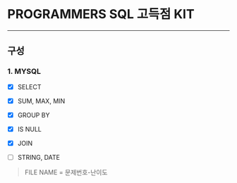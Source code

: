 <br>

# PROGRAMMERS SQL 고득점 KIT 
---
## 구성

### 1. MYSQL
  * [X] SELECT
  * [X] SUM, MAX, MIN
  * [X] GROUP BY
  * [X] IS NULL
  * [X] JOIN
  * [ ] STRING, DATE


> FILE NAME = 문제번호-난이도